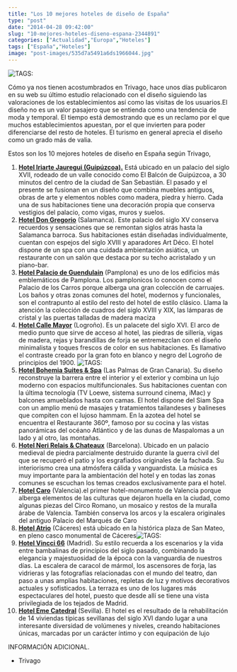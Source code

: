 ```yaml
---
title: "Los 10 mejores hoteles de diseño de España"
type: "post"
date: "2014-04-28 09:42:00"
slug: "10-mejores-hoteles-diseno-espana-2344891"
categories: ["Actualidad","Europa","Hoteles"]
tags: ["España","Hoteles"]
image: "post-images/535d7a5491a6ds1966044.jpg"
---
```


 ![ TAGS:](post-images/535d7a5491a6ds1966044.jpg "habitación del hotel iriarte jauregui ")

 Cómo ya nos tienen acostumbrados en Trivago, hace unos días publicaron en su web su último estudio relacionado con el diseño siguiendo las valoraciones de los establecimientos así como las visitas de los usuarios.El diseño no es un valor pasajero que se entienda como una tendencia de moda y temporal. El tiempo está demostrando que es un reclamo por el que muchos establecimientos apuestan, por el que invierten para poder diferenciarse del resto de hoteles. El turismo en general aprecia el diseño como un grado más de valia.

 Estos son los 10 mejores hoteles de diseño en España según Trivago,

1. [**Hotel Iriarte Jauregui (Guipúzcoa).**](http://iriartejauregia.com) Está ubicado en un palacio del siglo XVII, rodeado de un valle conocido como El Balcón de Guipúzcoa, a 30 minutos del centro de la ciudad de San Sebastián. El pasado y el presente se fusionan en un diseño que combina muebles antiguos, obras de arte y elementos nobles como madera, piedra y hierro. Cada una de sus habitaciones tiene una decoración propia que conserva vestigios del palacio, como vigas, muros y suelos.
2. **[Hotel Don Gregorio](http://www.hoteldongregorio.com)** (Salamanca). Este palacio del siglo XV conserva recuerdos y sensaciones que se remontan siglos atrás hasta la Salamanca barroca. Sus habitaciones están diseñadas individualmente, cuentan con espejos del siglo XVIII y aparadores Art Déco. El hotel dispone de un spa con una cuidada ambientación asiática, un restaurante con un salón que destaca por su techo acristalado y un piano-bar.
3. **[Hotel Palacio de Guendulain](/wp-content/uploads/2014/04/535d7c5b41011s307912.jpg)** (Pamplona) es uno de los edificios más emblemáticos de Pamplona. Los pamplonicos lo conocen como el Palacio de los Carros porque alberga una gran colección de carruajes. Los baños y otras zonas comunes del hotel, modernos y funcionales, son el contrapunto al estilo del resto del hotel de estilo clásico. Llama la atención la colección de cuadros del siglo XVIII y XIX, las lámparas de cristal y las puertas talladas de madera maciza
4. [**Hotel Calle Mayor**](http://www.hotelcallemayor.com) (Logroño). Es un palacete del siglo XVI. El arco de medio punto que sirve de acceso al hotel, las piedras de sillería, vigas de madera, rejas y barandillas de forja se entremezclan con el diseño minimalista y toques frescos de color en sus habitaciones. Es llamativo el contraste creado por la gran foto en blanco y negro del Logroño de principios del 1900. ![ TAGS:](post-images/Atrio_ext2.jpg "fachada hotel Atrio ")
5. [**Hotel Bohemia Suites &amp; Spa**](http://bohemia-grancanaria.com) (Las Palmas de Gran Canaria). Su diseño reconstruye la barrera entre el interior y el exterior y combina un lujo moderno con espacios multifuncionales. Sus habitaciones cuentan con la última tecnología (TV Loewe, sistema surround cinema, iMac) y balcones amueblados hasta con camas. El hotel dispone del Siam Spa con un amplio menú de masajes y tratamientos tailandeses y balineses que compiten con el lujoso hammam. En la azotea del hotel se encuentra el Restaurante 360º, famoso por su cocina y las vistas panorámicas del océano Atlántico y de las dunas de Maspalomas a un lado y al otro, las montañas.
6. [**Hotel Neri Relais &amp; Chateaux**](http://www.hotelneri.com) (Barcelona). Ubicado en un palacio medieval de piedra parcialmente destruido durante la guerra civil del que se recuperó el patio y los esgrafiados originales de la fachada. Su interiorismo crea una atmósfera cálida y vanguardista. La música es muy importante para la ambientación del hotel y en todas las zonas comunes se escuchan los temas creados exclusivamente para el hotel.
7. **[Hotel Caro](http://www.carohotel.com)** (Valencia).el primer hotel-monumento de Valencia porque alberga elementos de las culturas que dejaron huella en la ciudad, como algunas piezas del Circo Romano, un mosaico y restos de la muralla árabe de Valencia. También conserva los arcos y la escalera originales del antiguo Palacio del Marqués de Caro
8. **[ Hotel Atrio](http://www.relaischateaux.com/es/search-book/hotel-restaurant/atrio/#.U11319wrhEQ)** (Cáceres) está ubicado en la histórica plaza de San Mateo, en pleno casco monumental de Cáceres![ TAGS:](post-images/VincciVia66_pasillo.jpg "hotel Vincci 66")
9. **[ Hotel Vincci 66](http://www.vinccihoteles.com/eng/Hotels/Spain/Madrid/Vincci-Via-66)** (Madrid). Su estilo recuerda a los escenarios y la vida entre bambalinas de principios del siglo pasado, combinando la elegancia y majestuosidad de la época con la vanguardia de nuestros días. La escalera de caracol de mármol, los ascensores de forja, las vidrieras y las fotografías relacionadas con el mundo del teatro, dan paso a unas amplias habitaciones, repletas de luz y motivos decorativos actuales y sofisticados. La terraza es uno de los lugares más espectaculares del hotel, puesto que desde allí se tiene una vista privilegiada de los tejados de Madrid.
10. **[Hotel Eme Catedral](http://www.emecatedralhotel.com)** (Sevilla). El hotel es el resultado de la rehabilitación de 14 viviendas típicas sevillanas del siglo XVI dando lugar a una interesante diversidad de volúmenes y niveles, creando habitaciones únicas, marcadas por un carácter íntimo y con equipación de lujo

 INFORMACIÓN ADICIONAL.

- Trivago